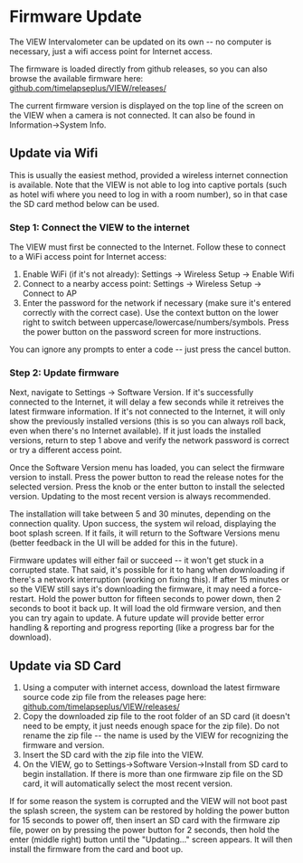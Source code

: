 # Firmware Update

The VIEW Intervalometer can be updated on its own -- no computer is necessary, just a wifi access point for Internet access.

The firmware is loaded directly from github releases, so you can also browse the available firmware here: <a href='https://github.com/timelapseplus/VIEW/releases/' target='_blank'>github.com/timelapseplus/VIEW/releases/</a>

The current firmware version is displayed on the top line of the screen on the VIEW when a camera is not connected.  It can also be found in Information->System Info.

## Update via Wifi

This is usually the easiest method, provided a wireless internet connection is available.  Note that the VIEW is not able to log into captive portals (such as hotel wifi where you need to log in with a room number), so in that case the SD card method below can be used.

### Step 1: Connect the VIEW to the internet

The VIEW must first be connected to the Internet.  Follow these to connect to a WiFi access point for Internet access:

1. Enable WiFi (if it's not already): Settings -> Wireless Setup -> Enable Wifi
2. Connect to a nearby access point: Settings -> Wireless Setup -> Connect to AP
3. Enter the password for the network if necessary (make sure it's entered correctly with the correct case).  Use the context button on the lower right to switch between uppercase/lowercase/numbers/symbols.  Press the power button on the password screen for more instructions.

You can ignore any prompts to enter a code -- just press the cancel button.

### Step 2: Update firmware

Next, navigate to Settings -> Software Version.  If it's successfully connected to the Internet, it will delay a few seconds while it retreives the latest firmware information.  If it's not connected to the Internet, it will only show the previously installed versions (this is so you can always roll back, even when there's no Internet available).  If it just loads the installed versions, return to step 1 above and verify the network password is correct or try a different access point.

Once the Software Version menu has loaded, you can select the firmware version to install.  Press the power button to read the release notes for the selected version.  Press the knob or the enter button to install the selected version.  Updating to the most recent version is always recommended.

The installation will take between 5 and 30 minutes, depending on the connection quality.  Upon success, the system wil reload, displaying the boot splash screen.  If it fails, it will return to the Software Versions menu (better feedback in the UI will be added for this in the future).

Firmware updates will either fail or succeed -- it won't get stuck in a corrupted state.  That said, it's possible for it to hang when downloading if there's a network interruption (working on fixing this).  If after 15 minutes or so the VIEW still says it's downloading the firmware, it may need a force-restart.  Hold the power button for fifteen seconds to power down, then 2 seconds to boot it back up.  It will load the old firmware version, and then you can try again to update.  A future update will provide better error handling & reporting and progress reporting (like a progress bar for the download).

## Update via SD Card

1. Using a computer with internet access, download the latest firmware source code zip file from the releases page here: <a href='https://github.com/timelapseplus/VIEW/releases/' target='_blank'>github.com/timelapseplus/VIEW/releases/</a>
2. Copy the downloaded zip file to the root folder of an SD card (it doesn't need to be empty, it just needs enough space for the zip file).  Do not rename the zip file -- the name is used by the VIEW for recognizing the firmware and version.
3. Insert the SD card with the zip file into the VIEW.
4. On the VIEW, go to Settings->Software Version->Install from SD card to begin installation.  If there is more than one firmware zip file on the SD card, it will automatically select the most recent version.

<aside class="notice">If for some reason the system is corrupted and the VIEW will not boot past the splash screen, the system can be restored by holding the power button for 15 seconds to power off, then insert an SD card with the firmware zip file, power on by pressing the power button for 2 seconds, then hold the enter (middle right) button until the "Updating..." screen appears.  It will then install the firmware from the card and boot up.</aside>
